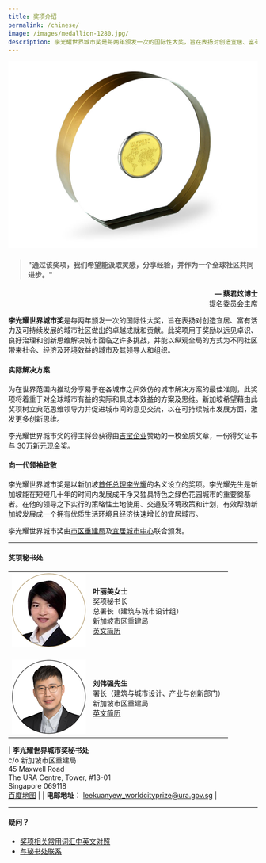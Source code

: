```yaml
---
title: 奖项介绍
permalink: /chinese/
image: /images/medallion-1280.jpg/
description: 李光耀世界城市奖是每两年颁发一次的国际性大奖，旨在表扬对创造宜居、富有活力及可持续发展的城市社区做出的卓越成就和贡献。
---
```


![medallion](/images/medallion-1280.jpg)

> #### "通过该奖项，我们希望能汲取灵感，分享经验，并作为一个全球社区共同进步。"

<div align="right"><b>— 蔡君炫博士</b> <br> 提名委员会主席</div>

**李光耀世界城市奖**是每两年颁发一次的国际性大奖，旨在表扬对创造宜居、富有活力及可持续发展的城市社区做出的卓越成就和贡献。此奖项用于奖励以远见卓识、良好治理和创新思维解决城市面临之许多挑战，并能以纵观全局的方式为不同社区带来社会、经济及环境效益的城市及其领导人和组织。

#### **实际解决方案**

为在世界范围内推动分享易于在各城市之间效仿的城市解决方案的最佳准则，此奖项将着重于对全球城市有益的实际和具成本效益的方案及思维。新加坡希望藉由此奖项树立典范思维领导力并促进城市间的意见交流，以在可持续城市发展方面，激发更多创新思维。

李光耀世界城市奖的得主将会获得由[吉宝企业](https://kepcorp.com/)赞助的一枚金质奖章，一份得奖证书与 30万新元现金奖。

#### **向一代领袖致敬**

李光耀世界城市奖是以新加坡[首任总理李光耀](https://www.pmo.gov.sg/Past-Prime-Ministers/Mr-LEE-Kuan-Yew)的名义设立的奖项。李光耀先生是新加坡能在短短几十年的时间内发展成干净又独具特色之绿色花园城市的重要奠基者。在他的领导之下实行的策略性土地使用、交通及环境政策和计划，有效帮助新加坡发展成一个拥有优质生活环境且经济快速增长的宜居城市。

李光耀世界城市奖由[市区重建局](https://www.ura.gov.sg/)及[宜居城市中心](https://www.clc.gov.sg/)联合颁发。

---

#### **奖项秘书处**

<table style="width: 100%;" border="0" cellpadding="10">
<tbody>
<tr>
<td style="width: 150px;"><img src="/images/secretariat/yap-lay-bee.png" alt="叶丽美女士" /><br></td>
<td><strong>叶丽美女士</strong><br />奖项秘书长<br />总署长（建筑与城市设计组）<br />新加坡市区重建局<br><a href="/yap-lay-bee/">英文简历</a></td>
</tr>
<tr>
<td style="width: 150px;"><br><img src="/images/secretariat/eugene-lau.png" alt="刘伟强先生" /><br></td>
<td><br><strong>刘伟强先生</strong><br />署长（建筑与城市设计、产业与创新部门）<br />新加坡市区重建局<br><a href="/eugene-lau/">英文简历</a></td>
</tr>
</tbody>
</table>

| **李光耀世界城市奖秘书处** <br> c/o 新加坡市区重建局 <br> 45 Maxwell Road <br> The URA Centre, Tower, #13-01 <br> Singapore 069118 <br> [百度地图](https://j.map.baidu.com/91/Y-l) |
| **电邮地址**： [leekuanyew_worldcityprize@ura.gov.sg](mailto://leekuanyew_worldcityprize@ura.gov.sg) |

---

#### **疑问？**

- [奖项相关常用词汇中英文对照](/glossary-chinese/)
- [与秘书处联系](/feedback-chinese/)
